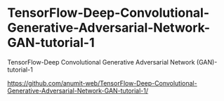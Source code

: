 # TensorFlow-Deep-Convolutional-Generative-Adversarial-Network-GAN-tutorial-1
TensorFlow-Deep Convolutional Generative Adversarial Network (GAN)-tutorial-1

https://github.com/anumit-web/TensorFlow-Deep-Convolutional-Generative-Adversarial-Network-GAN-tutorial-1/

